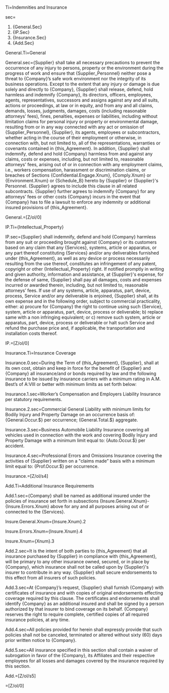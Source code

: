 Ti=Indemnities and Insurance

sec=<ol><li>{General.Sec}</li><li>{IP.Sec}</li><li>{Insurance.Sec}</li><li>{Add.Sec}</ol>

General.Ti=General

General.sec={Supplier} shall take all necessary precautions to prevent the occurrence of any injury to persons, property or the environment during the progress of work and ensure that {Supplier_Personnel} neither pose a threat to {Company}’s safe work environment nor the integrity of its business operations. Except to the extent that any injury or damage is due solely and directly to {Company}, {Supplier} shall release, defend, hold harmless and indemnify {Company}, its directors, officers, employees, agents, representatives, successors and assigns against any and all suits, actions or proceedings, at law or in equity, and from any and all claims, demands, losses, judgments, damages, costs (including reasonable attorneys’ fees), fines, penalties, expenses or liabilities, including without limitation claims for personal injury or property or environmental damage, resulting from or in any way connected with any act or omission of {Supplier_Personnel}, {Supplier}, its agents, employees or subcontractors, whether acting in the course of their employment or otherwise, in connection with, but not limited to, all of the representations, warranties or covenants contained in {this_Agreement}. In addition, {Supplier} shall indemnify, defend and hold {Company} harmless from and against any claims, costs or expenses, including, but not limited to, reasonable attorneys' fees, arising out of or in connection with any employment claims, i.e., workers compensation, harassment or discrimination claims, or breaches of Sections {Confidential.Engage.Xnum}, {Comply.Xnum} or {Environment.Xnum} or {Schedule_B} hereto by {Supplier} or {Supplier}'s Personnel. {Supplier} agrees to include this clause in all related subcontracts. {Supplier} further agrees to indemnify {Company} for any attorneys’ fees or other costs {Company} incurs in the event that {Company} has to file a lawsuit to enforce any indemnity or additional insured provisions of {this_Agreement}.

General.=[Z/ol/0]

IP.Ti={Intellectual_Property}

IP.sec={Supplier} shall indemnify, defend and hold {Company} harmless from any suit or proceeding brought against {Company} or its customers based on any claim that any {Services}, systems, article or apparatus, or any part thereof constituting {Services} and/or any deliverables furnished under {this_Agreement}, as well as any device or process necessarily resulting from the use thereof, constitutes an infringement of any patent, copyright or other {Intellectual_Property} right. If notified promptly in writing and given authority, information and assistance, at {Supplier}'s expense, for the defense of same, {Supplier} shall pay all damages, costs and expenses incurred or awarded therein, including, but not limited to, reasonable attorneys’ fees. If use of any systems, article, apparatus, part, device, process, Service and/or any deliverable is enjoined, {Supplier} shall, at its own expense and in the following order, subject to commercial practicality, either: a) procure for {Company} the right to continue using such {Service}, system, article or apparatus, part, device, process or deliverable; b) replace same with a non infringing equivalent; or c) remove such system, article or apparatus, part, device, process or deliverable or halt such Service and refund the purchase price and, if applicable, the transportation and installation costs thereof.

IP.=[Z/ol/0]

Insurance.Ti=Insurance Coverage

Insurance.0.sec=During the Term of {this_Agreement}, {Supplier}, shall at its own cost, obtain and keep in force for the benefit of {Supplier} and {Company} all insurance/and or bonds required by law and the following insurance to be issued by insurance carriers with a minimum rating in A.M. Best’s of A:VIII or better with minimum limits as set forth below:

Insurance.1.sec=Worker’s Compensation and Employers Liability Insurance per statutory requirements.

Insurance.2.sec=Commercial General Liability with minimum limits for Bodily Injury and Property Damage on an occurrence basis of: {General.Occur.$} per occurrence; {General.Total.$} aggregate.

Insurance.3.sec=Business Automobile Liability Insurance covering all vehicles used in connection with the work and covering Bodily Injury and Property Damage with a minimum limit equal to: {Auto.Occur.$} per accident.

Insurance.4.sec=Professional Errors and Omissions Insurance covering the activities of {Supplier} written on a "claims made” basis with a minimum limit equal to: {Prof.Occur.$} per occurrence.

Insurance.=[Z/ol/s4]

Add.Ti=Additional Insurance Requirements

Add.1.sec={Company} shall be named as additional insured under the policies of insurance set forth in subsections {Insure.General.Xnum}-{Insure.Errors.Xnum} above for any and all purposes arising out of or connected to the {Services}.

Insure.General.Xnum={Insure.Xnum}.2

Insure.Errors.Xnum={Insure.Xnum}.4

Insure.Xnum={Xnum}.3


Add.2.sec=It is the intent of both parties to {this_Agreement} that all insurance purchased by {Supplier} in compliance with {this_Agreement}, will be primary to any other insurance owned, secured, or in place by {Company}, which insurance shall not be called upon by {Supplier}'s insurer to contribute in any way. {Supplier} shall secure endorsements to this effect from all insurers of such policies.

Add.3.sec=At {Company}’s request, {Supplier} shall furnish {Company} with certificates of insurance and with copies of original endorsements effecting coverage required by this clause. The certificates and endorsements shall identify {Company} as an additional insured and shall be signed by a person authorized by that insurer to bind coverage on its behalf. {Company} reserves the right to require complete, certified copies of all required insurance policies, at any time.

Add.4.sec=All policies provided for herein shall expressly provide that such policies shall not be canceled, terminated or altered without sixty (60) days prior written notice to {Company}.

Add.5.sec=All insurance specified in this section shall contain a waiver of subrogation in favor of the {Company}, its Affiliates and their respective employees for all losses and damages covered by the insurance required by this section.

Add.=[Z/ol/s5]

=[Z/ol/0]
